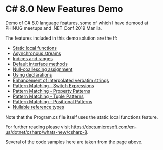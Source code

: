 # C# 8.0 New Features Demo
Demo of C# 8.0 language features, some of which I have demoed at PHINUG meetups and .NET Conf 2019 Manila.

The features included in this demo solution are the ff:
- [Static local functions](https://docs.microsoft.com/en-us/dotnet/csharp/whats-new/csharp-8#static-local-functions)
- [Asynchronous streams](https://docs.microsoft.com/en-us/dotnet/csharp/whats-new/csharp-8#asynchronous-streams)
- [Indices and ranges](https://docs.microsoft.com/en-us/dotnet/csharp/whats-new/csharp-8#indices-and-ranges)
- [Default interface methods](https://docs.microsoft.com/en-us/dotnet/csharp/whats-new/csharp-8#default-interface-methods)
- [Null-coallescing assignment](https://docs.microsoft.com/en-us/dotnet/csharp/whats-new/csharp-8#null-coalescing-assignment)
- [Using declarations](https://docs.microsoft.com/en-us/dotnet/csharp/whats-new/csharp-8#using-declarations)
- [Enhancement of interpolated verbatim strings](https://docs.microsoft.com/en-us/dotnet/csharp/whats-new/csharp-8#enhancement-of-interpolated-verbatim-strings)
- [Pattern Matching - Switch Expressions](https://docs.microsoft.com/en-us/dotnet/csharp/whats-new/csharp-8#switch-expressions)
- [Pattern Matching - Property Patterns](https://docs.microsoft.com/en-us/dotnet/csharp/whats-new/csharp-8#property-patterns)
- [Pattern Matching - Tuple Patterns](https://docs.microsoft.com/en-us/dotnet/csharp/whats-new/csharp-8#tuple-patterns)
- [Pattern Matching - Positional Patterns](https://docs.microsoft.com/en-us/dotnet/csharp/whats-new/csharp-8#positional-patterns)
- [Nullable reference types](https://docs.microsoft.com/en-us/dotnet/csharp/whats-new/csharp-8#nullable-reference-types)


Note that the Program.cs file itself uses the static local functions feature.

For further reading please visit https://docs.microsoft.com/en-us/dotnet/csharp/whats-new/csharp-8. 

Several of the code samples here are taken from the page above.